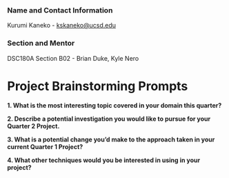 ### Name and Contact Information
Kurumi Kaneko - kskaneko@ucsd.edu

### Section and Mentor
DSC180A Section B02 - Brian Duke, Kyle Nero 


# Project Brainstorming Prompts
**1. What is the most interesting topic covered in your domain this quarter?**


**2. Describe a potential investigation you would like to pursue for your Quarter 2 Project.**


**3. What is a potential change you’d make to the approach taken in your current Quarter 1 Project?**


**4. What other techniques would you be interested in using in your project?**
